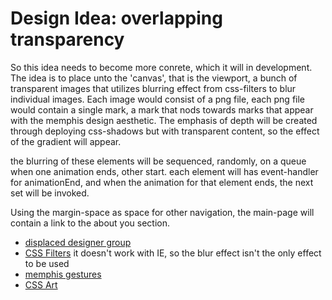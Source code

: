 # Design Idea: overlapping transparency

So this idea needs to become more conrete, which it will in development. The idea is to place unto the 'canvas', that is the viewport, a bunch of transparent images that utilizes blurring effect from css-filters to blur individual images. Each image would consist of a png file, each png file would contain a single mark, a mark that nods towards marks that appear with the memphis design aesthetic. The emphasis of depth will be created through deploying css-shadows but with transparent content, so the effect of the gradient will appear. 

the blurring of these elements will be sequenced, randomly, on a queue when one animation ends, other start. each element will has event-handler for animationEnd, and when the animation for that element ends, the next set will be invoked. 

Using the margin-space as space for other navigation, the main-page will contain a link to the about you section. 

* [displaced designer group][1]
* [CSS Filters][2] it doesn't work with IE, so the blur effect isn't the only effect to be used
* [memphis gestures][3]
* [CSS Art][4]

[1]: https://twitter.com/designdisplaced
[2]: https://developer.mozilla.org/en-US/docs/Web/CSS/filter
[3]: https://www.google.ca/search?q=memphis+design&es_sm=119&biw=1439&bih=735&source=lnms&tbm=isch&sa=X&ei=h4jZVJjMLJHbsASPl4HoAg&sqi=2&ved=0CAYQ_AUoAQ
[4]: http://kimasendorf.com/css-compositions/
